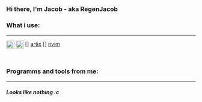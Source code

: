 ### Hi there, I'm Jacob - aka RegenJacob

### What i use:
---
[<img align="left" alt="ArtixLinux" width="22px" src="https://simpleicons.org/icons/linux.svg" />] [artix]
[<img align="left" alt="NeoVim" width="22px" src="https://simpleicons.org/icons/neovim.svg" />] [nvim]

<br />

### Programms and tools from me:
---
##### Looks like nothing :c

[artix]: https://artixlinux.org/
[nvim]: https://neovim.io/
